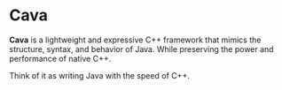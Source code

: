 # Cava

**Cava** is a lightweight and expressive C++ framework that mimics the structure, syntax, and behavior of Java. While preserving the power and performance of native C++.

Think of it as writing Java with the speed of C++.

